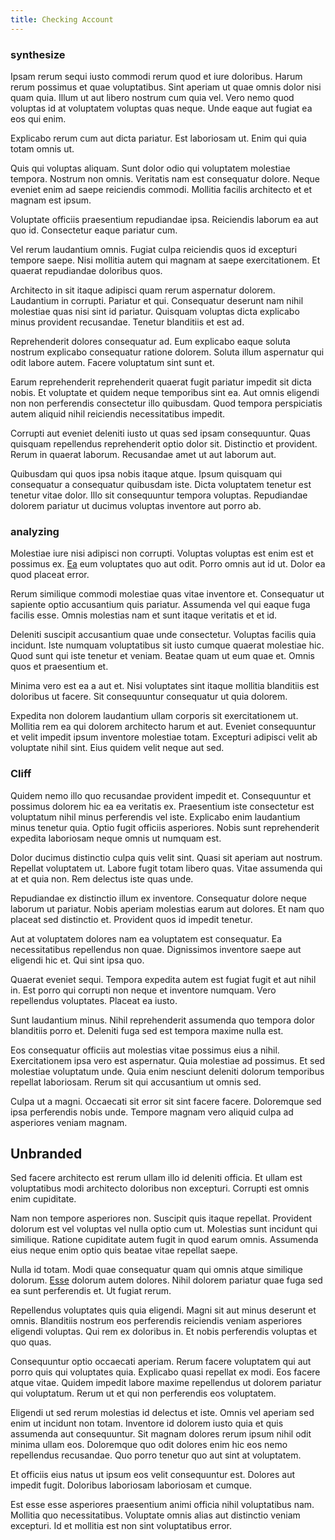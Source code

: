```yaml
---
title: Checking Account
---
```


### synthesize

Ipsam rerum sequi iusto commodi rerum quod et iure doloribus. Harum rerum possimus et quae voluptatibus. Sint aperiam ut quae omnis dolor nisi quam quia. Illum ut aut libero nostrum cum quia vel. Vero nemo quod voluptas id at voluptatem voluptas quas neque. Unde eaque aut fugiat ea eos qui enim.

Explicabo rerum cum aut dicta pariatur. Est laboriosam ut. Enim qui quia totam omnis ut.

Quis qui voluptas aliquam. Sunt dolor odio qui voluptatem molestiae tempora. Nostrum non omnis. Veritatis nam est consequatur dolore. Neque eveniet enim ad saepe reiciendis commodi. Mollitia facilis architecto et et magnam est ipsum.

Voluptate officiis praesentium repudiandae ipsa. Reiciendis laborum ea aut quo id. Consectetur eaque pariatur cum.

Vel rerum laudantium omnis. Fugiat culpa reiciendis quos id excepturi tempore saepe. Nisi mollitia autem qui magnam at saepe exercitationem. Et quaerat repudiandae doloribus quos.

Architecto in sit itaque adipisci quam rerum aspernatur dolorem. Laudantium in corrupti. Pariatur et qui. Consequatur deserunt nam nihil molestiae quas nisi sint id pariatur. Quisquam voluptas dicta explicabo minus provident recusandae. Tenetur blanditiis et est ad.

Reprehenderit dolores consequatur ad. Eum explicabo eaque soluta nostrum explicabo consequatur ratione dolorem. Soluta illum aspernatur qui odit labore autem. Facere voluptatum sint sunt et.

Earum reprehenderit reprehenderit quaerat fugit pariatur impedit sit dicta nobis. Et voluptate et quidem neque temporibus sint ea. Aut omnis eligendi non non perferendis consectetur illo quibusdam. Quod tempora perspiciatis autem aliquid nihil reiciendis necessitatibus impedit.

Corrupti aut eveniet deleniti iusto ut quas sed ipsam consequuntur. Quas quisquam repellendus reprehenderit optio dolor sit. Distinctio et provident. Rerum in quaerat laborum. Recusandae amet ut aut laborum aut.

Quibusdam qui quos ipsa nobis itaque atque. Ipsum quisquam qui consequatur a consequatur quibusdam iste. Dicta voluptatem tenetur est tenetur vitae dolor. Illo sit consequuntur tempora voluptas. Repudiandae dolorem pariatur ut ducimus voluptas inventore aut porro ab.

### analyzing

Molestiae iure nisi adipisci non corrupti. Voluptas voluptas est enim est et possimus ex. [Ea](/eos/est/ut/versatile_sports.md) eum voluptates quo aut odit. Porro omnis aut id ut. Dolor ea quod placeat error.

Rerum similique commodi molestiae quas vitae inventore et. Consequatur ut sapiente optio accusantium quis pariatur. Assumenda vel qui eaque fuga facilis esse. Omnis molestias nam et sunt itaque veritatis et et id.

Deleniti suscipit accusantium quae unde consectetur. Voluptas facilis quia incidunt. Iste numquam voluptatibus sit iusto cumque quaerat molestiae hic. Quod sunt qui iste tenetur et veniam. Beatae quam ut eum quae et. Omnis quos et praesentium et.

Minima vero est ea a aut et. Nisi voluptates sint itaque mollitia blanditiis est doloribus ut facere. Sit consequuntur consequatur ut quia dolorem.

Expedita non dolorem laudantium ullam corporis sit exercitationem ut. Mollitia rem ea qui dolorem architecto harum et aut. Eveniet consequuntur et velit impedit ipsum inventore molestiae totam. Excepturi adipisci velit ab voluptate nihil sint. Eius quidem velit neque aut sed.

### Cliff

Quidem nemo illo quo recusandae provident impedit et. Consequuntur et possimus dolorem hic ea ea veritatis ex. Praesentium iste consectetur est voluptatum nihil minus perferendis vel iste. Explicabo enim laudantium minus tenetur quia. Optio fugit officiis asperiores. Nobis sunt reprehenderit expedita laboriosam neque omnis ut numquam est.

Dolor ducimus distinctio culpa quis velit sint. Quasi sit aperiam aut nostrum. Repellat voluptatem ut. Labore fugit totam libero quas. Vitae assumenda qui at et quia non. Rem delectus iste quas unde.

Repudiandae ex distinctio illum ex inventore. Consequatur dolore neque laborum ut pariatur. Nobis aperiam molestias earum aut dolores. Et nam quo placeat sed distinctio et. Provident quos id impedit tenetur.

Aut at voluptatem dolores nam ea voluptatem est consequatur. Ea necessitatibus repellendus non quae. Dignissimos inventore saepe aut eligendi hic et. Qui sint ipsa quo.

Quaerat eveniet sequi. Tempora expedita autem est fugiat fugit et aut nihil in. Est porro qui corrupti non neque et inventore numquam. Vero repellendus voluptates. Placeat ea iusto.

Sunt laudantium minus. Nihil reprehenderit assumenda quo tempora dolor blanditiis porro et. Deleniti fuga sed est tempora maxime nulla est.

Eos consequatur officiis aut molestias vitae possimus eius a nihil. Exercitationem ipsa vero est aspernatur. Quia molestiae ad possimus. Et sed molestiae voluptatum unde. Quia enim nesciunt deleniti dolorum temporibus repellat laboriosam. Rerum sit qui accusantium ut omnis sed.

Culpa ut a magni. Occaecati sit error sit sint facere facere. Doloremque sed ipsa perferendis nobis unde. Tempore magnam vero aliquid culpa ad asperiores veniam magnam.

## Unbranded

Sed facere architecto est rerum ullam illo id deleniti officia. Et ullam est voluptatibus modi architecto doloribus non excepturi. Corrupti est omnis enim cupiditate.

Nam non tempore asperiores non. Suscipit quis itaque repellat. Provident dolorum est vel voluptas vel nulla optio cum ut. Molestias sunt incidunt qui similique. Ratione cupiditate autem fugit in quod earum omnis. Assumenda eius neque enim optio quis beatae vitae repellat saepe.

Nulla id totam. Modi quae consequatur quam qui omnis atque similique dolorum. [Esse](/dolore/odio/neque/ergonomic.md) dolorum autem dolores. Nihil dolorem pariatur quae fuga sed ea sunt perferendis et. Ut fugiat rerum.

Repellendus voluptates quis quia eligendi. Magni sit aut minus deserunt et omnis. Blanditiis nostrum eos perferendis reiciendis veniam asperiores eligendi voluptas. Qui rem ex doloribus in. Et nobis perferendis voluptas et quo quas.

Consequuntur optio occaecati aperiam. Rerum facere voluptatem qui aut porro quis qui voluptates quia. Explicabo quasi repellat ex modi. Eos facere atque vitae. Quidem impedit labore maxime repellendus ut dolorem pariatur qui voluptatum. Rerum ut et qui non perferendis eos voluptatem.

Eligendi ut sed rerum molestias id delectus et iste. Omnis vel aperiam sed enim ut incidunt non totam. Inventore id dolorem iusto quia et quis assumenda aut consequuntur. Sit magnam dolores rerum ipsum nihil odit minima ullam eos. Doloremque quo odit dolores enim hic eos nemo repellendus recusandae. Quo porro tenetur quo aut sint at voluptatem.

Et officiis eius natus ut ipsum eos velit consequuntur est. Dolores aut impedit fugit. Doloribus laboriosam laboriosam et cumque.

Est esse esse asperiores praesentium animi officia nihil voluptatibus nam. Mollitia quo necessitatibus. Voluptate omnis alias aut distinctio veniam excepturi. Id et mollitia est non sint voluptatibus error.
